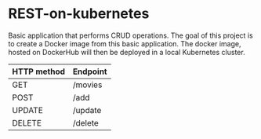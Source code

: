 # REST-on-kubernetes
Basic application that performs CRUD operations. The goal of this project is to create a Docker image from this basic application. The docker image, hosted on DockerHub will then be deployed in a local Kubernetes cluster.


HTTP method | Endpoint
------------ | -------------
GET | /movies
POST | /add
UPDATE | /update
DELETE | /delete
